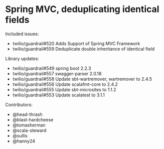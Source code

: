 Spring MVC, deduplicating identical fields
====

Included issues:
- twilio/guardrail#520 Adds Support of Spring MVC Framework
- twilio/guardrail#559 Deduplicate double inheritance of identical field

Library updates:
- twilio/guardrail#549 spring boot 2.2.3
- twilio/guardrail#557 swagger-parser 2.0.18
- twilio/guardrail#558 Update sbt-wartremover, wartremover to 2.4.5
- twilio/guardrail#556 Update scalafmt-core to 2.4.2
- twilio/guardrail#555 Update sbt-microsites to 1.1.2
- twilio/guardrail#553 Update scalatest to 3.1.1

Contributors:
- @head-thrash
- @blast-hardcheese
- @tomasherman
- @scala-steward
- @sullis
- @hanny24
